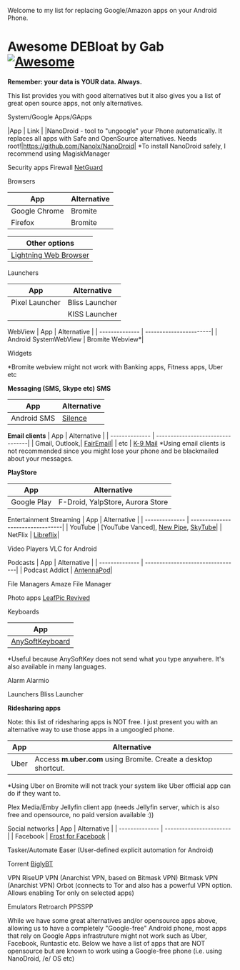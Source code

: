   Welcome to my list for replacing Google/Amazon apps on your Android Phone.
  
  # Awesome DEBloat by Gab [![Awesome](https://cdn.rawgit.com/sindresorhus/awesome/d7305f38d29fed78fa85652e3a63e154dd8e8829/media/badge.svg)](https://github.com/gabriellluz/awesome_debloat_android)
  
  **Remember: your data is YOUR data. Always.**
  
  This list provides you with good alternatives but it also gives you a list of great open source apps, not only alternatives.
  
  System/Google Apps/GApps
  
  |App |    Link                    |
  |NanoDroid - tool to "ungoogle" your Phone automatically. It replaces all apps with Safe and OpenSource alternatives. Needs root!|https://github.com/Nanolx/NanoDroid|
  *To install NanoDroid safely, I recommend using MagiskManager
  
Security apps
Firewall
[NetGuard](https://f-droid.org/en/packages/eu.faircode.netguard/)

Browsers

  | App           | Alternative   |
  | ------------- | ------------- |
  | Google Chrome | Bromite       |
  | Firefox       | Bromite       |
  
  |Other options                  |
  |-------------------------------|
  |[Lightning Web Browser](https://f-droid.org/pt_BR/packages/acr.browser.lightning)          |
  
Launchers

  | App            | Alternative          |
  | -------------- | ---------------------|
  | Pixel Launcher | Bliss Launcher       |
  |                | KISS Launcher        |
  
WebView
  | App            | Alternative            |
  | -------------- | -----------------------|
  | Android SystemWebView | Bromite Webview*|
  
Widgets

 
 *Bromite webview might not work with Banking apps, Fitness apps, Uber etc
 
**Messaging (SMS, Skype etc)**
**SMS**

  | App                   | Alternative     |
  | --------------------- | ----------------|
  | Android SMS           | [Silence](https://f-droid.org/en/packages/org.smssecure.smssecure)         |
  
**Email clients**
  | App            | Alternative                      |
  | -------------- | ---------------------------------|
  | Gmail, Outlook,| [FairEmail](https://f-droid.org/en/packages/eu.faircode.email/)|
  | etc            | [K-9 Mail](https://f-droid.org/pt_BR/packages/com.fsck.k9)
  *Using email clients is not recommended since you might lose your phone and be blackmailed about your messages.
  
**PlayStore**
  
  | App            | Alternative                      |
  | -------------- | ---------------------------------|
  | Google Play    | F-Droid, YalpStore, Aurora Store |
  
Entertainment
Streaming
  | App            | Alternative                      |
  | -------------- | ---------------------------------|
  | YouTube        | [YouTube Vanced], [New Pipe](https://f-droid.org/en/packages/org.schabi.newpipe), [SkyTube](https://f-droid.org/en/packages/free.rm.skytube.oss)|
  | NetFlix        | [Libreflix](https://f-droid.org/en/packages/org.libreflix.app/)|
  
Video Players
VLC for Android
  
Podcasts
  | App            | Alternative                      |
  | -------------- | ---------------------------------|
  | Podcast Addict | [AntennaPod](https://f-droid.org/pt_BR/packages/de.danoeh.antennapod)|
  
File Managers
Amaze File Manager
  
Photo apps
[LeafPic Revived](https://f-droid.org/pt_BR/packages/com.alienpants.leafpicrevived/)
  
Keyboards

  |App                            |
  |-------------------------------|
  |[AnySoftKeyboard](https://anysoftkeyboard.github.io/)          |

*Useful because AnySoftKey does not send what you type anywhere. It's also available in many languages.
  
  Alarm
  Alarmio
  
  Launchers
  Bliss Launcher
  
  **Ridesharing apps**

Note: this list of ridesharing apps is NOT free. I just present you with an alternative way to use those apps in a ungoogled phone.

  | App            | Alternative                                                       |
  | -------------- | ------------------------------------------------------------------|
  | Uber           | Access **m.uber.com** using Bromite. Create a desktop shortcut.   |
  *Using Uber on Bromite will not track your system like Uber official app can do if they want to.
  
  Plex Media/Emby
  Jellyfin client app (needs Jellyfin server, which is also free and opensource, no paid version available :))

Social networks
  | App            | Alternative            |
  | -------------- | -----------------------|
  | Facebook       | [Frost for Facebook](https://f-droid.org/pt_BR/packages/com.pitchedapps.frost)     |

  
  Tasker/Automate
  Easer (User-defined explicit automation for Android)
  
  Torrent
[BiglyBT](https://f-droid.org/pt_BR/packages/com.biglybt.android.client/)
  
  VPN
  RiseUP VPN (Anarchist VPN, based on Bitmask VPN)
  Bitmask VPN (Anarchist VPN)
  Orbot (connects to Tor and also has a powerful VPN option. Allows enabling Tor only on selected apps)
  
  Emulators
  Retroarch
  PPSSPP
  
  While we have some great alternatives and/or opensource apps above, allowing us to have a completely "Google-free" Android phone, most apps that rely on Google Apps infrastruture might not work such as Uber, Facebook, Runtastic etc. Below we have a list of apps that are NOT opensource but are known to work using a Google-free phone (i.e. using NanoDroid, /e/ OS etc)
